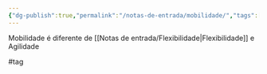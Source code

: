 ```yaml
---
{"dg-publish":true,"permalink":"/notas-de-entrada/mobilidade/","tags":["nota"],"updated":"2024-02-19T08:43:54.438-03:00"}
---
```


Mobilidade é diferente de [[Notas de entrada/Flexibilidade\|Flexibilidade]] e Agilidade

#tag 
